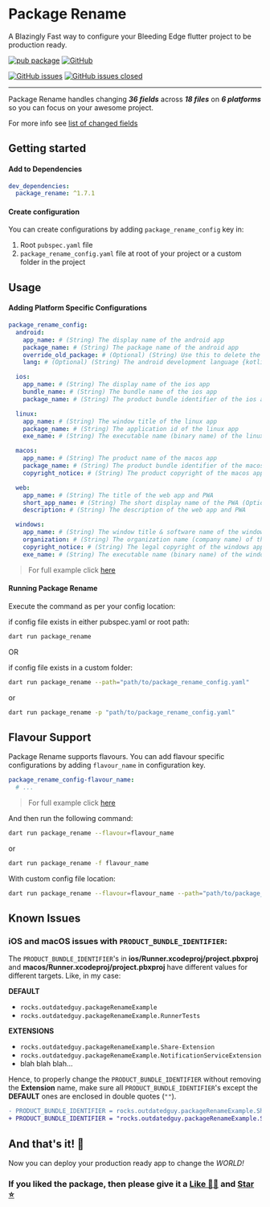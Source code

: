 # Package Rename

A Blazingly Fast way to configure your Bleeding Edge flutter project to be production ready.

[![pub package][package_svg]][package]
[![GitHub][license_svg]](LICENSE)

[![GitHub issues][issues_svg]][issues]
[![GitHub issues closed][issues_closed_svg]][issues_closed]

<hr />

Package Rename handles changing **_36 fields_** across **_18 files_** on **_6 platforms_** so you can focus on your awesome project.

For more info see [list of changed fields](CHANGED_FIELDS.md)

## Getting started

#### Add to Dependencies

```yaml
dev_dependencies:
  package_rename: ^1.7.1
```

#### Create configuration

You can create configurations by adding `package_rename_config` key in:

1. Root `pubspec.yaml` file
1. `package_rename_config.yaml` file at root of your project or a custom folder in the project

## Usage

#### Adding Platform Specific Configurations

```yaml
package_rename_config:
  android:
    app_name: # (String) The display name of the android app
    package_name: # (String) The package name of the android app
    override_old_package: # (Optional) (String) Use this to delete the old folder structure of MainActivity or to use the existing code with the new package name
    lang: # (Optional) (String) The android development language {kotlin(default) or java}

  ios:
    app_name: # (String) The display name of the ios app
    bundle_name: # (String) The bundle name of the ios app
    package_name: # (String) The product bundle identifier of the ios app

  linux:
    app_name: # (String) The window title of the linux app
    package_name: # (String) The application id of the linux app
    exe_name: # (String) The executable name (binary name) of the linux app

  macos:
    app_name: # (String) The product name of the macos app
    package_name: # (String) The product bundle identifier of the macos app
    copyright_notice: # (String) The product copyright of the macos app

  web:
    app_name: # (String) The title of the web app and PWA
    short_app_name: # (String) The short display name of the PWA (Optional, defaults to app_name if not set)
    description: # (String) The description of the web app and PWA

  windows:
    app_name: # (String) The window title & software name of the windows app
    organization: # (String) The organization name (company name) of the windows app
    copyright_notice: # (String) The legal copyright of the windows app
    exe_name: # (String) The executable name (binary name) of the windows app
```

> For full example click [here](example/example.md#default-configuration)

#### Running Package Rename

Execute the command as per your config location:

if config file exists in either pubspec.yaml or root path:

```bash
dart run package_rename
```

OR

if config file exists in a custom folder:

```bash
dart run package_rename --path="path/to/package_rename_config.yaml"
```

or

```bash
dart run package_rename -p "path/to/package_rename_config.yaml"
```

## Flavour Support

Package Rename supports flavours. You can add flavour specific configurations by adding `flavour_name` in configuration key.

```yaml
package_rename_config-flavour_name:
  # ...
```

> For full example click [here](example/example.md#flavour-configuration)

And then run the following command:

```bash
dart run package_rename --flavour=flavour_name
```

or

```bash
dart run package_rename -f flavour_name
```

With custom config file location:

```bash
dart run package_rename --flavour=flavour_name --path="path/to/package_rename_config.yaml"
```

## Known Issues

### iOS and macOS issues with `PRODUCT_BUNDLE_IDENTIFIER`:

The `PRODUCT_BUNDLE_IDENTIFIER`'s in **ios/Runner.xcodeproj/project.pbxproj** and **macos/Runner.xcodeproj/project.pbxproj** have different values for different targets. Like, in my case:

**DEFAULT**

- `rocks.outdatedguy.packageRenameExample`
- `rocks.outdatedguy.packageRenameExample.RunnerTests`

**EXTENSIONS**

- `rocks.outdatedguy.packageRenameExample.Share-Extension`
- `rocks.outdatedguy.packageRenameExample.NotificationServiceExtension`
- blah blah blah...

Hence, to properly change the `PRODUCT_BUNDLE_IDENTIFIER` without removing the **Extension** name, make sure all `PRODUCT_BUNDLE_IDENTIFIER`'s except the **DEFAULT** ones are enclosed in double quotes (`""`).

```diff
- PRODUCT_BUNDLE_IDENTIFIER = rocks.outdatedguy.packageRenameExample.Share-Extension;
+ PRODUCT_BUNDLE_IDENTIFIER = "rocks.outdatedguy.packageRenameExample.Share-Extension";
```

## And that's it! 🎉

Now you can deploy your production ready app to change the _WORLD!_

### If you liked the package, then please give it a [Like 👍🏼][package] and [Star ⭐][repository]

<!-- Badges URLs -->

[package_svg]: https://img.shields.io/pub/v/package_rename.svg?color=blueviolet
[license_svg]: https://img.shields.io/github/license/OutdatedGuy/package_rename.svg?color=purple
[issues_svg]: https://img.shields.io/github/issues/OutdatedGuy/package_rename.svg
[issues_closed_svg]: https://img.shields.io/github/issues-closed/OutdatedGuy/package_rename.svg?color=green

<!-- Links -->

[package]: https://pub.dev/packages/package_rename
[repository]: https://github.com/OutdatedGuy/package_rename
[issues]: https://github.com/OutdatedGuy/package_rename/issues
[issues_closed]: https://github.com/OutdatedGuy/package_rename/issues?q=is%3Aissue+is%3Aclosed
